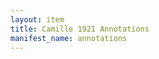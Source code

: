 ```yaml
---
layout: item
title: Camille 1921 Annotations
manifest_name: annotations
---
```

<!-- Add an essay or interpretive material below this line,
using HTML or markdown.  Do not modify this file above this line -->
